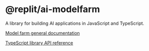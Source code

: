 # @replit/ai-modelfarm

A library for building AI applications in JavaScript and TypeScript.

[Model farm general documentation](https://docs.replit.com/ai/model-farm/)

[TypeScript library API reference](https://docs.replit.com//ai/model-farm/typescript/)